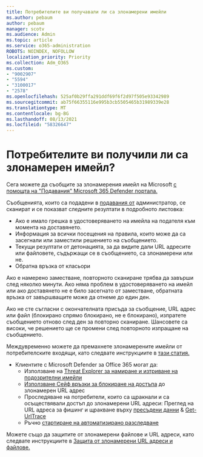 ```yaml
---
title: Потребителите ви получавали ли са злонамерени имейли
ms.author: pebaum
author: pebaum
manager: scotv
ms.audience: Admin
ms.topic: article
ms.service: o365-administration
ROBOTS: NOINDEX, NOFOLLOW
localization_priority: Priority
ms.collection: Adm_O365
ms.custom:
- "9002907"
- "5594"
- "3100017"
- "2578"
ms.openlocfilehash: 525af0b29ffa291ddf69f6f2d97f505e93342989
ms.sourcegitcommit: ab75f66355116e995b3cb5505465b31989339e28
ms.translationtype: MT
ms.contentlocale: bg-BG
ms.lasthandoff: 08/13/2021
ms.locfileid: "58326647"
---
```

# <a name="did-your-users-receive-malicious-email"></a>Потребителите ви получили ли са злонамерен имейл?

Сега можете да съобщите за злонамерения имейл на Microsoft [с помощта на "Подавания" Microsoft 365 Defender портала.](https://sip.security.microsoft.com/reportsubmission?viewid=admin)

Съобщенията, които са подадени в [подавания от](https://security.microsoft.com/reportsubmission?viewid=admin) администратор, се сканират и се показват следните резултати в подробното листовка:

- Ако е имало грешка в удостоверяването на имейла на подателя към момента на доставянето.
- Информация за всички посещения на правила, които може да са засегнали или заместили решението на съобщението.
- Текущи резултати от детонацията, за да видите дали URL адресите или файловете, съдържащи се в съобщението, са злонамерени или не.
- Обратна връзка от класьори

Ако е намерено заместване, повторното сканиране трябва да завърши след няколко минути. Ако няма проблем в удостоверяването на имейл или ако доставянето не е било засегнато от заместване, обратната връзка от завършващите може да отнеме до един ден.

Ако не сте съгласни с окончателната присъда за съобщение, URL адрес или файл (блокирано спрямо блокирано, не е блокирано), изпратете съобщението отново след ден за повторно сканиране. Шансовете са високи, че решението ще се промени след повторното изпращане на съобщението.

Междувременно можете да премахнете злонамерените имейли от потребителските входящи, като следвате инструкциите в [тази статия.](https://docs.microsoft.com/microsoft-365/compliance/search-for-and-delete-messages-in-your-organization)

- Клиентите с Microsoft Defender за Office 365 могат да:
  - Използване на [Threat Explorer за намиране и изтриване на подозрителни имейли](https://docs.microsoft.com/microsoft-365/security/office-365-security/investigate-malicious-email-that-was-delivered)
  - [Използване Сейф връзки за блокиране на достъпа](https://docs.microsoft.com/microsoft-365/security/office-365-security/safe-links) до злонамерен URL адрес
  - Проследяване на потребители, които са щракнали и са осъществявали достъп до злонамерени URL адреси: Преглед на URL адреса за фишинг и щракване върху [пресъдени данни](https://docs.microsoft.com/microsoft-365/security/office-365-security/threat-explorer)  &  [Get-UrlTrace](https://docs.microsoft.com/powershell/module/exchange/get-urltrace)
  - Ръчно [стартиране на автоматизирано разследване](https://docs.microsoft.com/microsoft-365/security/office-365-security/automated-investigation-response-office)

Можете също да защитите от злонамерени файлове и URL адреси, като следвате инструкциите в [Защита от злонамерени URL адреси и файлове.](https://docs.microsoft.com/microsoft-365/security/office-365-security/protect-against-threats)

